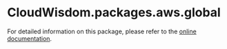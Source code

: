 # CloudWisdom.packages.aws.global

For detailed information on this package, please refer to the [online documentation](https://docs.virtana.com/en/aws.html).

